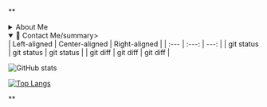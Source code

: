 **

<details><summary>About Me</summary>
<p>


   
     "Just a Rlua Developer on Roblox, who likes making friends / memories on the platform. If you need help with a project just contact me info in my Contact card."
   

</p>
</details>

<details open>
<summary>📨 Contact Me/summary>
<br>
| Left-aligned | Center-aligned | Right-aligned |
| :---         |     :---:      |          ---: |
| git status   | git status     | git status    |
| git diff     | git diff       | git diff      |
</details>

![GitHub stats](https://github-readme-stats.vercel.app/api?username=AuthZero&show_icons=true&theme=synthwave)

[![Top Langs](https://github-readme-stats.vercel.app/api/top-langs/?username=AuthZero&theme=synthwave)](https://github.com/anuraghazra/github-readme-stats)


**
